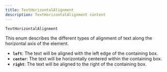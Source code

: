 ```yaml
---
title: TextHorizontalAlignment
description: TextHorizontalAlignment content
---
```


`TextHorizontalAlignment`

This enum describes the different types of alignment of text along the horizontal axis of the element.

* **`left`**: The text will be aligned with the left edge of the containing box.
* **`center`**: The text will be horizontally centered within the containing box.
* **`right`**: The text will be aligned to the right of the containing box.